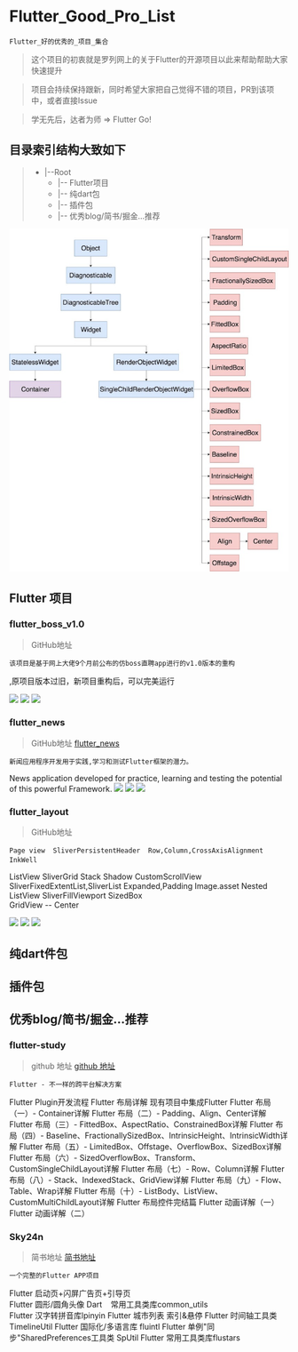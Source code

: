 # Flutter_Good_Pro_List
`Flutter_好的优秀的_项目_集合`

> 这个项目的初衷就是罗列网上的关于Flutter的开源项目以此来帮助帮助大家快速提升

> 项目会持续保持跟新，同时希望大家把自己觉得不错的项目，PR到该项中，或者直接Issue

> 学无先后，达者为师 => Flutter Go!
## 目录索引结构大致如下

>- |--Root
>    - |-- Flutter项目
>    - |-- 纯dart包
>    - |-- 插件包
>    - |-- 优秀blog/简书/掘金...推荐

![](https://github.com/TopGuo/Flutter_Good_Pro_List/blob/master/doc/1.jpg?raw=true)

## Flutter 项目

### flutter_boss_v1.0
>GitHub地址
[](https://github.com/TopGuo/flutter_boss_v1.0)

`该项目是基于网上大佬9个月前公布的仿boss直聘app进行的v1.0版本的重构`

,原项目版本过旧，新项目重构后，可以完美运行

![](https://github.com/TopGuo/flutter_boss_v1.0/blob/master/bossapp/doc/shothot/4.gif?raw=true)
![](https://github.com/TopGuo/flutter_boss_v1.0/raw/master/bossapp/doc/shothot/2.gif?raw=true)
![](https://github.com/TopGuo/flutter_boss_v1.0/raw/master/bossapp/doc/shothot/5.gif?raw=true)

### flutter_news
>GitHub地址
[flutter_news](https://github.com/RafaelBarbosatec/flutter_news)

`新闻应用程序开发用于实践,学习和测试Flutter框架的潜力。`

News application developed for practice, learning and testing the potential of this powerful Framework.
![](https://github.com/RafaelBarbosatec/flutter_news/raw/master/imgs/print1_ios.png)
![](https://github.com/RafaelBarbosatec/flutter_news/blob/master/imgs/img2.png)
![](https://github.com/RafaelBarbosatec/flutter_news/blob/master/imgs/print_ios.png)

### flutter_layout
>GitHub地址
[](https://github.com/nb312/flutter_layout)

`Page view	SliverPersistentHeader	Row,Column,CrossAxisAlignment	InkWell`

ListView	SliverGrid	Stack	Shadow
CustomScrollView	SliverFixedExtentList,SliverList	Expanded,Padding	Image.asset
Nested ListView	SliverFillViewport	SizedBox	
GridView	--	Center

![](https://github.com/nb312/flutter_layout/raw/master/screenshots/hero_screen.png)
![](https://github.com/nb312/flutter_layout/raw/master/screenshots/flutter_layout.gif)
![](https://github.com/nb312/flutter_layout/raw/master/screenshots/list_screen_1.png)




## 纯dart件包

## 插件包

## 优秀blog/简书/掘金...推荐

### flutter-study
>github 地址
 [github 地址](https://github.com/yang7229693/flutter-study)

`Flutter - 不一样的跨平台解决方案`

Flutter Plugin开发流程
Flutter 布局详解
现有项目中集成Flutter
Flutter 布局（一）- Container详解
Flutter 布局（二）- Padding、Align、Center详解
Flutter 布局（三）- FittedBox、AspectRatio、ConstrainedBox详解
Flutter 布局（四）- Baseline、FractionallySizedBox、IntrinsicHeight、IntrinsicWidth详解
Flutter 布局（五）- LimitedBox、Offstage、OverflowBox、SizedBox详解
Flutter 布局（六）- SizedOverflowBox、Transform、CustomSingleChildLayout详解
Flutter 布局（七）- Row、Column详解
Flutter 布局（八）- Stack、IndexedStack、GridView详解
Flutter 布局（九）- Flow、Table、Wrap详解
Flutter 布局（十）- ListBody、ListView、CustomMultiChildLayout详解
Flutter 布局控件完结篇
Flutter 动画详解（一）
Flutter 动画详解（二）

### Sky24n
>简书地址 
[简书地址](https://www.jianshu.com/p/9e5cc4ba3a8e)

`一个完整的Flutter APP项目`

Flutter 启动页+闪屏广告页+引导页  
Flutter 圆形/圆角头像
Dart    常用工具类库common_utils  
Flutter 汉字转拼音库lpinyin
Flutter 城市列表 索引&悬停
Flutter 时间轴工具类TimelineUtil
Flutter 国际化/多语言库 fluintl
Flutter 单例"同步"SharedPreferences工具类 SpUtil
Flutter 常用工具类库flustars





